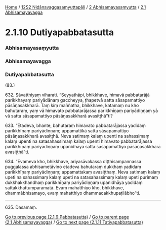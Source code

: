 
[Home](/) / [12S2 Nidānavaggasaṃyuttapāḷi](/tipitaka/12S2.md) / [2 Abhisamayasaṃyutta](/tipitaka/12S2/2.md) / [2.1 Abhisamayavagga](/tipitaka/12S2/2/2.1.md)

# 2.1.10 Dutiyapabbatasutta

### Abhisamayasaṃyutta

### Abhisamayavagga

### Dutiyapabbatasutta

(83.)

632\. Sāvatthiyaṃ viharati. “Seyyathāpi, bhikkhave, himavā pabbatarājā parikkhayaṃ pariyādānaṃ gaccheyya, ṭhapetvā satta sāsapamattiyo pāsāṇasakkharā. Taṃ kiṃ maññatha, bhikkhave, katamaṃ nu kho bahutaraṃ, yaṃ vā himavato pabbatarājassa parikkhīṇaṃ pariyādiṇṇaṃ yā vā satta sāsapamattiyo pāsāṇasakkharā avasiṭṭhā”ti?

633\. “Etadeva, bhante, bahutaraṃ himavato pabbatarājassa yadidaṃ parikkhīṇaṃ pariyādiṇṇaṃ; appamattikā satta sāsapamattiyo pāsāṇasakkharā avasiṭṭhā. Neva satimaṃ kalaṃ upenti na sahassimaṃ kalaṃ upenti na satasahassimaṃ kalaṃ upenti himavato pabbatarājassa parikkhīṇaṃ pariyādiṇṇaṃ upanidhāya satta sāsapamattiyo pāsāṇasakkharā avasiṭṭhā”ti.

634\. “Evameva kho, bhikkhave, ariyasāvakassa diṭṭhisampannassa puggalassa abhisametāvino etadeva bahutaraṃ dukkhaṃ yadidaṃ parikkhīṇaṃ pariyādiṇṇaṃ; appamattakaṃ avasiṭṭhaṃ. Neva satimaṃ kalaṃ upeti na sahassimaṃ kalaṃ upeti na satasahassimaṃ kalaṃ upeti purimaṃ dukkhakkhandhaṃ parikkhīṇaṃ pariyādiṇṇaṃ upanidhāya yadidaṃ sattakkhattuṃparamatā. Evaṃ mahatthiyo kho, bhikkhave, dhammābhisamayo, evaṃ mahatthiyo dhammacakkhupaṭilābho”ti.

---

635\. Dasamaṃ.



[Go to previous page (2.1.9 Pabbatasutta)](/tipitaka/12S2/2/2.1/2.1.9.md) / [Go to parent page (2.1 Abhisamayavagga)](/tipitaka/12S2/2/2.1.md) / [Go to next page (2.1.11 Tatiyapabbatasutta)](/tipitaka/12S2/2/2.1/2.1.11.md)


